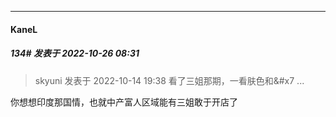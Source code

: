 

*****

####  KaneL  
##### 134#       发表于 2022-10-26 08:31

<blockquote>skyuni 发表于 2022-10-14 19:38
看了三姐那期，一看肤色和&amp;#x7 ...</blockquote>
你想想印度那国情，也就中产富人区域能有三姐敢于开店了

